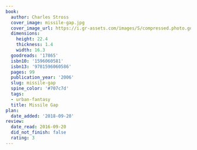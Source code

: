 ```yaml
---
book:
  author: Charles Stross
  cover_image: missile-gap.jpg
  cover_image_url: https://i.gr-assets.com/images/S/compressed.photo.goodreads.com/books/1386920544l/17865.jpg
  dimensions:
    height: 22.4
    thickness: 1.4
    width: 16.3
  goodreads: '17865'
  isbn10: '1596060581'
  isbn13: '9781596060586'
  pages: 99
  publication_year: '2006'
  slug: missile-gap
  spine_color: '#707c7d'
  tags:
  - urban-fantasy
  title: Missile Gap
plan:
  date_added: '2018-09-20'
review:
  date_read: 2016-09-20
  did_not_finish: false
  rating: 3
---
```

